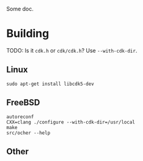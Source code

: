 Some doc.

# Building

TODO: Is it `cdk.h` or `cdk/cdk.h`?  Use `--with-cdk-dir`.

## Linux

    sudo apt-get install libcdk5-dev

## FreeBSD

    autoreconf
    CXX=clang ./configure --with-cdk-dir=/usr/local
    make
    src/ocher --help

## Other

